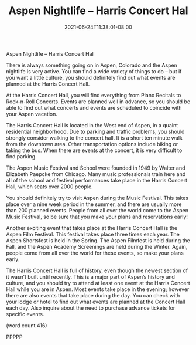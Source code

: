 ﻿---
title: "Aspen Nightlife – Harris Concert Hal"
date: 2021-06-24T11:38:01-08:00
description: "aspen nightlife Tips for Web Success"
featured_image: "/images/aspen nightlife.jpg"
tags: ["aspen nightlife"]
---

Aspen Nightlife – Harris Concert Hal

There is always something going on in Aspen, 
Colorado and the Aspen nightlife is very active. 
You can find a wide variety of things to do – but 
if you want a little culture, you should definitely 
find out what events are planned at the Harris 
Concert Hall. 

At the Harris Concert Hall, you will find 
everything from Piano Recitals to Rock-n-Roll 
Concerts. Events are planned well in advance, 
so you should be able to find out what concerts 
and events are scheduled to coincide with your 
Aspen vacation. 

The Harris Concert Hall is located in the West 
end of Aspen, in a quaint residential 
neighborhood. Due to parking and traffic 
problems, you should strongly consider 
walking to the concert hall. It is a short ten 
minute walk from the downtown area. Other 
transportation options include biking or taking 
the bus. When there are events at the concert,
it is very difficult to find parking.

The Aspen Music Festival and School were 
founded in 1949 by Walter and Elizabeth 
Paepcke from Chicago. Many music 
professionals train here and all of the school 
and festival performances take place in the 
Harris Concert Hall, which seats over 2000 
people.

You should definitely try to visit Aspen during 
the Music Festival. This takes place over a nine 
week period in the summer, and there are 
usually more than 200 planned events. People 
from all over the world come to the Aspen 
Music Festival, so be sure that you make your 
plans and reservations early!

Another exciting event that takes place at the 
Harris Concert Hall is the Aspen Film Festival. 
This festival takes place three times each year. 
The Aspen Shortsfest is held in the Spring. The
 Aspen Filmfest is held during the Fall, and the 
Aspen Academy Screenings are held during the 
Winter. Again, people come from all over the 
world for these events, so make your plans 
early.

The Harris Concert Hall is full of history, even 
though the newest section of it wasn’t built 
until recently. This is a major part of Aspen’s 
history and culture, and you should try to attend 
at least one event at the Harris Concert Hall 
while you are in Aspen. Most events take place 
in the evening; however there are also events 
that take place during the day. You can check 
with your lodge or hotel to find out what events 
are planned at the Concert Hall each day. Also 
inquire about the need to purchase advance 
tickets for specific events.

(word count 416)

PPPPP

